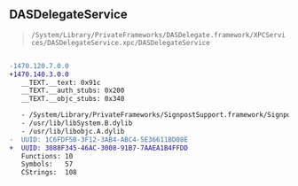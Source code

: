 ## DASDelegateService

> `/System/Library/PrivateFrameworks/DASDelegate.framework/XPCServices/DASDelegateService.xpc/DASDelegateService`

```diff

-1470.120.7.0.0
+1470.140.3.0.0
   __TEXT.__text: 0x91c
   __TEXT.__auth_stubs: 0x200
   __TEXT.__objc_stubs: 0x340

   - /System/Library/PrivateFrameworks/SignpostSupport.framework/SignpostSupport
   - /usr/lib/libSystem.B.dylib
   - /usr/lib/libobjc.A.dylib
-  UUID: 1C6FDF5B-3F12-3AB4-ABC4-5E36611BD08E
+  UUID: 3088F345-46AC-3008-91B7-7AAEA1B4FFDD
   Functions: 10
   Symbols:   57
   CStrings:  108

```
